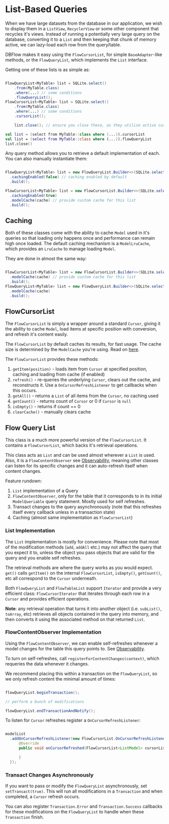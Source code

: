 # List-Based Queries

When we have large datasets from the database in our application, we wish to
display them in a `ListView`, `RecyclerView` or some other component that recycles
it's views. Instead of running a potentially very large query on the database,
converting it to a `List` and then keeping that chunk of memory active, we
can lazy-load each row from the query/table.

DBFlow makes it easy using the `FlowCursorList`, for simple `BaseAdapter`-like methods,
or the `FlowQueryList`, which implements the `List` interface.

Getting one of these lists is as simple as:

```java

FlowQueryList<MyTable> list = SQLite.select()
    .from(MyTable.class)
    .where(...) // some conditions
    .flowQueryList();
FlowCursorList<MyTable> list = SQLite.select()
    .from(MyTable.class)
    .where(...) // some conditions
    .cursorList();

    list.close(); // ensure you close these, as they utilize active cursors :)

```

```kotlin
val list = (select from MyTable::class where (...)).cursorList
val list = (select from MyTable::class where (...)).flowQueryList
list.close()
```

Any query method allows you to retrieve a default implementation of each. You
can also manually instantiate them:

```java

FlowQueryList<MyTable> list = new FlowQueryList.Builder<>(SQLite.select().from(MyTable.class))
  .cachingEnabled(false) // caching enabled by default
  .build();

FlowCursorList<MyTable> list = new FlowCursorList.Builder<>(SQLite.select().from(MyTable.class))
  .cachingEnabled(true)
  .modelCache(cache) // provide custom cache for this list
  .build();

```

## Caching

Both of these classes come with the ability to cache `Model` used in it's queries
so that loading only happens once and performance can remain high once loaded. The default
caching mechanism is a `ModelLruCache`, which provides an `LruCache` to manage
loading `Model`.

They are done in almost the same way:

```java

FlowCursorList<MyTable> list = new FlowCursorList.Builder<>(SQLite.select().from(MyTable.class))
  .modelCache(cache) // provide custom cache for this list
  .build();
FlowQueryList<MyTable> list = new FlowQueryList.Builder<>(SQLite.select().from(MyTable.class))
  .modelCache(cache)
  .build();

```

## FlowCursorList

The `FlowCursorList` is simply a wrapper around a standard `Cursor`, giving it the
ability to cache `Model`, load items at specific position with conversion, and refresh
it's content easily.

The `FlowCursorList` by default caches its results, for fast usage. The cache size is determined by the `ModelCache` you're using. Read on [here](Caching.md).

The `FlowCursorList` provides these methods:

  1. `getItem(position)` - loads item from `Cursor` at specified position, caching and loading from cache (if enabled)
  2. `refresh()` - re-queries the underlying `Cursor`, clears out the cache, and reconstructs it. Use a `OnCursorRefreshListener` to get callbacks when this occurs.
  3. `getAll()` - returns a `List` of all items from the `Cursor`, no caching used
  4. `getCount()` - returns count of `Cursor` or 0 if `Cursor` is `null`
  5. `isEmpty()` - returns if count == 0
  6. `clearCache()` - manually clears cache

## Flow Query List

This class is a much more powerful version of the `FlowCursorList`. It contains a `FlowCursorList`,
which backs it's retrieval operations.

This class acts as `List` and can be used almost wherever a `List` is used. Also, it is a `FlowContentObserver`
see [Observability](Observability.md), meaning other classes can listen
for its specific changes and it can auto-refresh itself when content changes.

Feature rundown:
  1. `List` implementation of a Query
  2. `FlowContentObserver`, only for the table that it corresponds to in its initial `ModelQueriable` query statement. Mostly used for self refreshes.
  3. Transact changes to the query asynchronously (note that this refreshes itself every callback unless in a transaction state)
  5. Caching (almost same implementation as `FlowCursorList`)

### List Implementation

The `List` implementation is mostly for convenience. Please note that most of the modification
methods (`add`, `addAll` etc.) may not affect the query that you expect it to, unless the object you pass
objects that are valid for the query and you enable self refreshes.

The retrieval methods are where the query works as you would expect. `get()` calls
`getItem()` on the internal `FlowCursorList`, `isEmpty()`, `getCount()`, etc all correspond
to the `Cursor` underneath.

Both `FlowQueryList` and `FlowTableList` support `Iterator` and provide a very
efficient class: `FlowCursorIterator` that iterates through each row in a `Cursor`
and provides efficient operations.

**Note**: any retrieval operation that turns it into another object (i.e. `subList()`,
`toArray`, etc) retrieves all objects contained in the query into memory,
and then converts it using the associated method on that returned `List`.

### FlowContentObserver Implementation

Using the `FlowContentObserver`, we can enable self-refreshes whenever a model changes
for the table this query points to. See [Observability](Observability.md).

To turn on self-refreshes, call `registerForContentChanges(context)`, which requeries
the data whenever it changes.

We recommend placing this within a transaction on the `FlowQueryList`, so we only
refresh content the minimal amount of times:

```java

flowQueryList.beginTransaction();

// perform a bunch of modifications

flowQueryList.endTransactionAndNotify();

```

To listen for `Cursor` refreshes register a `OnCursorRefreshListener`:

```java

modelList
  .addOnCursorRefreshListener(new FlowCursorList.OnCursorRefreshListener<ListModel>() {
      @Override
      public void onCursorRefreshed(FlowCursorList<ListModel> cursorList) {

      }
  });

```


### Transact Changes Asynchronously

If you want to pass or modify the `FlowQueryList` asynchronously, set `setTransact(true)`.
This will run all modifications in a `Transaction` and when completed, a `Cursor` refresh occurs.

You can also register `Transaction.Error` and `Transaction.Success` callbacks for these modifications
on the `FlowQueryList` to handle when these `Transaction` finish.
